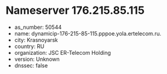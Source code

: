 # Nameserver 176.215.85.115

* as_number: 50544
* name: dynamicip-176-215-85-115.pppoe.yola.ertelecom.ru.
* city: Krasnoyarsk
* country: RU
* organization: JSC ER-Telecom Holding
* version: Unknown
* dnssec: false
